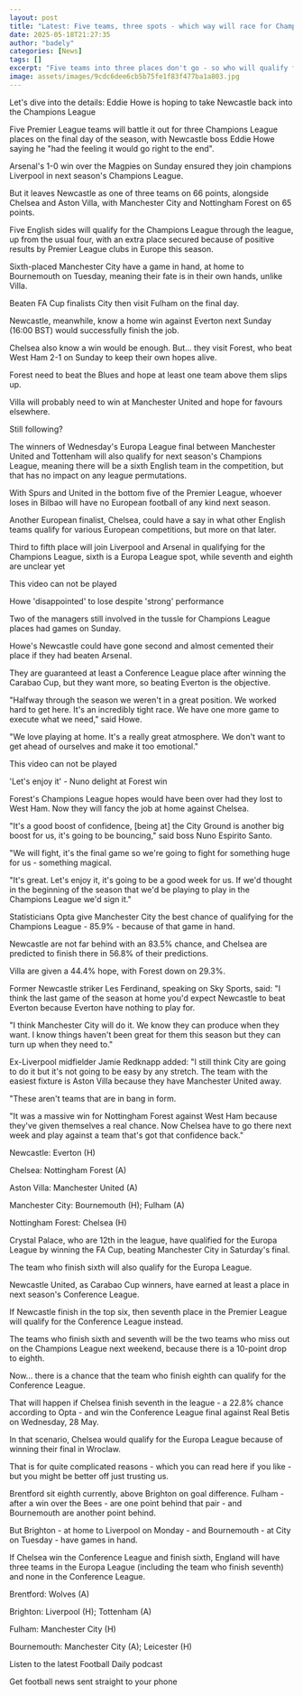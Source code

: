 ```yaml
---
layout: post
title: "Latest: Five teams, three spots - which way will race for Champions League go?"
date: 2025-05-18T21:27:35
author: "badely"
categories: [News]
tags: []
excerpt: "Five teams into three places don't go - so who will qualify for the Champions League as the Premier League's race for Europe enters its final week?"
image: assets/images/9cdc6dee6cb5b75fe1f83f477ba1a803.jpg
---
```


Let's dive into the details: Eddie Howe is hoping to take Newcastle back into the Champions League

Five Premier League teams will battle it out for three Champions League places on the final day of the season, with Newcastle boss Eddie Howe saying he "had the feeling it would go right to the end".

Arsenal's 1-0 win over the Magpies on Sunday ensured they join champions Liverpool in next season's Champions League.

But it leaves Newcastle as one of three teams on 66 points, alongside Chelsea and Aston Villa, with Manchester City and Nottingham Forest on 65 points.

Five English sides will qualify for the Champions League through the league, up from the usual four, with an extra place secured because of positive results by Premier League clubs in Europe this season.

Sixth-placed Manchester City have a game in hand, at home to Bournemouth on Tuesday, meaning their fate is in their own hands, unlike Villa.

Beaten FA Cup finalists City then visit Fulham on the final day.

Newcastle, meanwhile, know a home win against Everton next Sunday (16:00 BST) would successfully finish the job.

Chelsea also know a win would be enough. But... they visit Forest, who beat West Ham 2-1 on Sunday to keep their own hopes alive.

Forest need to beat the Blues and hope at least one team above them slips up. 

Villa will probably need to win at Manchester United and hope for favours elsewhere.

Still following?

The winners of Wednesday's Europa League final between Manchester United and Tottenham will also qualify for next season's Champions League, meaning there will be a sixth English team in the competition, but that has no impact on any league permutations.

With Spurs and United in the bottom five of the Premier League, whoever loses in Bilbao will have no European football of any kind next season.

Another European finalist, Chelsea, could have a say in what other English teams qualify for various European competitions, but more on that later.

Third to fifth place will join Liverpool and Arsenal in qualifying for the Champions League, sixth is a Europa League spot, while seventh and eighth are unclear yet

This video can not be played

Howe 'disappointed' to lose despite 'strong' performance

Two of the managers still involved in the tussle for Champions League places had games on Sunday.

Howe's Newcastle could have gone second and almost cemented their place if they had beaten Arsenal.

They are guaranteed at least a Conference League place after winning the Carabao Cup, but they want more, so beating Everton is the objective.

"Halfway through the season we weren't in a great position. We worked hard to get here. It's an incredibly tight race. We have one more game to execute what we need," said Howe.

"We love playing at home. It's a really great atmosphere. We don't want to get ahead of ourselves and make it too emotional."

This video can not be played

'Let's enjoy it' - Nuno delight at Forest win

Forest's Champions League hopes would have been over had they lost to West Ham. Now they will fancy the job at home against Chelsea.

"It's a good boost of confidence, [being at] the City Ground is another big boost for us, it's going to be bouncing," said boss Nuno Espirito Santo.

"We will fight, it's the final game so we're going to fight for something huge for us - something magical.

"It's great. Let's enjoy it, it's going to be a good week for us. If we'd thought in the beginning of the season that we'd be playing to play in the Champions League we'd sign it."

Statisticians Opta give Manchester City the best chance of qualifying for the Champions League - 85.9% - because of that game in hand.

Newcastle are not far behind with an 83.5% chance, and Chelsea are predicted to finish there in 56.8% of their predictions.

Villa are given a 44.4% hope, with Forest down on 29.3%.

Former Newcastle striker Les Ferdinand, speaking on Sky Sports, said: "I think the last game of the season at home you'd expect Newcastle to beat Everton because Everton have nothing to play for.

"I think Manchester City will do it. We know they can produce when they want. I know things haven't been great for them this season but they can turn up when they need to."

Ex-Liverpool midfielder Jamie Redknapp added: "I still think City are going to do it but it's not going to be easy by any stretch. The team with the easiest fixture is Aston Villa because they have Manchester United away.

"These aren't teams that are in bang in form.

"It was a massive win for Nottingham Forest against West Ham because they've given themselves a real chance. Now Chelsea have to go there next week and play against a team that's got that confidence back."

Newcastle: Everton (H)

Chelsea: Nottingham Forest (A)

Aston Villa: Manchester United (A)

Manchester City: Bournemouth (H); Fulham (A)

Nottingham Forest: Chelsea (H)

Crystal Palace, who are 12th in the league, have qualified for the Europa League by winning the FA Cup, beating Manchester City in Saturday's final.

The team who finish sixth will also qualify for the Europa League.

Newcastle United, as Carabao Cup winners, have earned at least a place in next season's Conference League. 

If Newcastle finish in the top six, then seventh place in the Premier League will qualify for the Conference League instead.

The teams who finish sixth and seventh will be the two teams who miss out on the Champions League next weekend, because there is a 10-point drop to eighth.

Now... there is a chance that the team who finish eighth can qualify for the Conference League.

That will happen if Chelsea finish seventh in the league - a 22.8% chance according to Opta - and win the Conference League final against Real Betis on Wednesday, 28 May.

In that scenario, Chelsea would qualify for the Europa League because of winning their final in Wroclaw.

That is for quite complicated reasons - which you can read here if you like - but you might be better off just trusting us.

Brentford sit eighth currently, above Brighton on goal difference. Fulham - after a win over the Bees - are one point behind that pair - and Bournemouth are another point behind.

But Brighton - at home to Liverpool on Monday - and Bournemouth - at City on Tuesday - have games in hand.

If Chelsea win the Conference League and finish sixth, England will have three teams in the Europa League (including the team who finish seventh) and none in the Conference League.

Brentford: Wolves (A)

Brighton: Liverpool (H); Tottenham (A)

Fulham: Manchester City (H)

Bournemouth: Manchester City (A); Leicester (H)

Listen to the latest Football Daily podcast

Get football news sent straight to your phone

